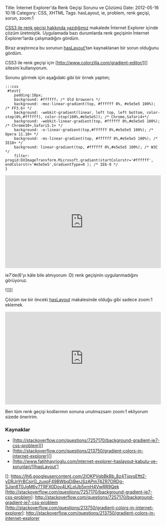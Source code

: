 Title: İnternet Explorer&#039;da Renk Geçişi Sorunu ve Çözümü
Date: 2012-05-16 10:18
Category: CSS, XHTML
Tags: hasLayout, ie, problem, renk geçişi, sorun, zoom:1

[CSS3 ile renk geçişi hakkında yazdığımız][] makalede İnternet Explorer
içinde çözüm üretmiştik. Uygulamada bazı durumlarda renk geçişinin
İnternet Explorer’larda çalışmadığını gördüm.

Biraz araştırınca bu sorunun [hasLayout’][]tan kaynaklanan bir sorun
olduğunu gördüm.

CSS3 ile renk geçişi için [http://www.colorzilla.com/gradient-editor/][]
sitesini kullanıyorum.

Sorunu görmek için aşağıdaki gibi bir örnek yaptım;

	:::css
	 #test{ 
		padding:10px; 
		background: #ffffff; /* Old browsers */
		background: -moz-linear-gradient(top, #ffffff 0%, #e5e5e5 100%); /* FF3.6+ */ 
		background: -webkit-gradient(linear, left top, left bottom, color-stop(0%,#ffffff), color-stop(100%,#e5e5e5)); /* Chrome,Safari4+*/
		background: -webkit-linear-gradient(top, #ffffff 0%,#e5e5e5 100%); /* Chrome10+,Safari5.1+ */
		background: -o-linear-gradient(top,#ffffff 0%,#e5e5e5 100%); /* Opera 11.10+ */
		background: -ms-linear-gradient(top, #ffffff 0%,#e5e5e5 100%); /* IE10+ */
		background: linear-gradient(top, #ffffff 0%,#e5e5e5 100%); /* W3C */
		filter: progid:DXImageTransform.Microsoft.gradient(startColorstr='#ffffff', endColorstr='#e5e5e5',GradientType=0 ); /* IE6-9 */
	} 

<iframe style="width: 100%; height: 300px" src="http://jsfiddle.net/fatihhayri/2gKwm/4/embedded/css,result,html" allowfullscreen="allowfullscreen" frameborder="0"></iframe>

ie7’de(6’yı kâle bile almıyorum :D) renk geçişinin uygulanmadığını görüyoruz.

![][]

Çözüm ise bir önceki [hasLayout][hasLayout’] makalesinde olduğu gibi sadece zoom:1 eklemek.

<iframe style="width: 100%; height: 300px" src="http://jsfiddle.net/fatihhayri/Q2z89/embedded/css,result,html" allowfullscreen="allowfullscreen" frameborder="0"></iframe>

Ben tüm renk geçişi kodlarımın sonuna unutmazsam zoom:1 ekliyorum sizede öneririm.

### Kaynaklar

-   [http://stackoverflow.com/questions/7257170/background-gradient-ie7-css-problem][]
-   [http://stackoverflow.com/questions/213750/gradient-colors-in-internet-explorer][]
-   [http://www.fatihhayrioglu.com/internet-explorer-haslayout-kabulu-ve-sorunlari/][hasLayout’]

  [CSS3 ile renk geçişi hakkında yazdığımız]: http://www.fatihhayrioglu.com/css-renk-gecisleri-gradients/
  [hasLayout’]: http://www.fatihhayrioglu.com/internet-explorer-haslayout-kabulu-ve-sorunlari/
  [http://www.colorzilla.com/gradient-editor/]: http://www.colorzilla.com/gradient-editor/
  []: https://lh6.googleusercontent.com/2lOKPVgbBkBb_8z4TjqvsEfttZ-yDRJnYrBCsjrG_zuxoF49BWbqDiBerJSzAPm74ZR7ORDg-SJqn6T0JgM6y7TRFX0Dov4LKLolJb5xmH4VwRR9Qek
  [http://stackoverflow.com/questions/7257170/background-gradient-ie7-css-problem]: http://stackoverflow.com/questions/7257170/background-gradient-ie7-css-problem
  [http://stackoverflow.com/questions/213750/gradient-colors-in-internet-explorer]: http://stackoverflow.com/questions/213750/gradient-colors-in-internet-explorer
